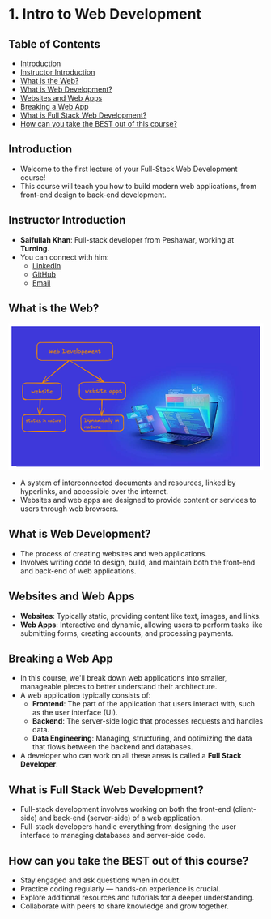 # 1. **Intro to Web Development**

## Table of Contents
- [Introduction](#introduction)
- [Instructor Introduction](#instructor-introduction)
- [What is the Web?](#what-is-the-web)
- [What is Web Development?](#what-is-web-development)
- [Websites and Web Apps](#websites-and-web-apps)
- [Breaking a Web App](#breaking-a-web-app)
- [What is Full Stack Web Development?](#what-is-full-stack-web-development)
- [How can you take the BEST out of this course?](#how-can-you-take-the-best-out-of-this-course)

## Introduction
- Welcome to the first lecture of your Full-Stack Web Development course!
- This course will teach you how to build modern web applications, from front-end design to back-end development.

## Instructor Introduction
- **Saifullah Khan**: Full-stack developer from Peshawar, working at **Turning**.
- You can connect with him:
  - [LinkedIn](https://www.linkedin.com/in/saifullah-khan-4aa554231/)
  - [GitHub](https://github.com/saifullah72437)
  - [Email](mailto:saifullahkhan72437@gmail.com)

## What is the Web?
![](/images/webD)

- A system of interconnected documents and resources, linked by hyperlinks, and accessible over the internet.
- Websites and web apps are designed to provide content or services to users through web browsers.

## What is Web Development?
- The process of creating websites and web applications.
- Involves writing code to design, build, and maintain both the front-end and back-end of web applications.

## Websites and Web Apps
- **Websites**: Typically static, providing content like text, images, and links.
- **Web Apps**: Interactive and dynamic, allowing users to perform tasks like submitting forms, creating accounts, and processing payments.

## Breaking a Web App
- In this course, we'll break down web applications into smaller, manageable pieces to better understand their architecture.
- A web application typically consists of:
  - **Frontend**: The part of the application that users interact with, such as the user interface (UI).
  - **Backend**: The server-side logic that processes requests and handles data.
  - **Data Engineering**: Managing, structuring, and optimizing the data that flows between the backend and databases.
- A developer who can work on all these areas is called a **Full Stack Developer**.


## What is Full Stack Web Development?
- Full-stack development involves working on both the front-end (client-side) and back-end (server-side) of a web application.
- Full-stack developers handle everything from designing the user interface to managing databases and server-side code.

## How can you take the BEST out of this course?
- Stay engaged and ask questions when in doubt.
- Practice coding regularly — hands-on experience is crucial.
- Explore additional resources and tutorials for a deeper understanding.
- Collaborate with peers to share knowledge and grow together.
